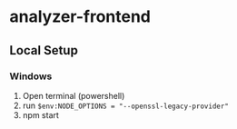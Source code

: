 # analyzer-frontend

## Local Setup

### Windows
1. Open terminal (powershell)
2. run `$env:NODE_OPTIONS = "--openssl-legacy-provider"`
3. npm start
